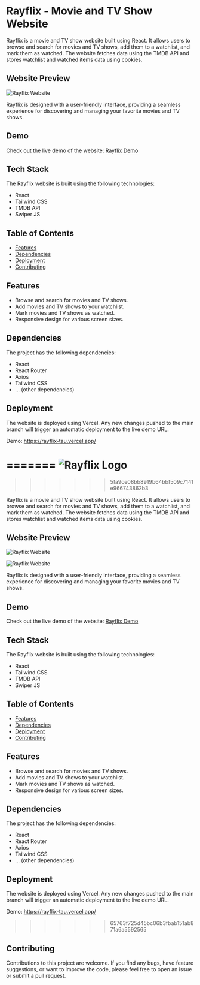 # Rayflix - Movie and TV Show Website


Rayflix is a movie and TV show website built using React. It allows users to browse and search for movies and TV shows, add them to a watchlist, and mark them as watched. The website fetches data using the TMDB API and stores watchlist and watched items data using cookies.

## Website Preview
![Rayflix Website](./public/home.png)

Rayflix is designed with a user-friendly interface, providing a seamless experience for discovering and managing your favorite movies and TV shows.

## Demo

Check out the live demo of the website: [Rayflix Demo](https://rayflix-tau.vercel.app/)

## Tech Stack

The Rayflix website is built using the following technologies:

- React
- Tailwind CSS
- TMDB API
- Swiper JS


## Table of Contents

- [Features](#features)
- [Dependencies](#dependencies)
- [Deployment](#deployment)
- [Contributing](#contributing)


## Features

- Browse and search for movies and TV shows.
- Add movies and TV shows to your watchlist.
- Mark movies and TV shows as watched.
- Responsive design for various screen sizes.

## Dependencies

The project has the following dependencies:

- React
- React Router
- Axios
- Tailwind CSS
- ... (other dependencies)

## Deployment
The website is deployed using Vercel. Any new changes pushed to the main branch will trigger an automatic deployment to the live demo URL.

Demo: https://rayflix-tau.vercel.app/

=======
![Rayflix Logo](./public/logo512.png)
=======
>>>>>>> 5fa9ce08bb8919b64bbf509c7141e966743862b3

Rayflix is a movie and TV show website built using React. It allows users to browse and search for movies and TV shows, add them to a watchlist, and mark them as watched. The website fetches data using the TMDB API and stores watchlist and watched items data using cookies.

## Website Preview
![Rayflix Website](./public/home.png)

![Rayflix Website](./public/website_preview.png)

Rayflix is designed with a user-friendly interface, providing a seamless experience for discovering and managing your favorite movies and TV shows.

## Demo

Check out the live demo of the website: [Rayflix Demo](https://rayflix-tau.vercel.app/)

## Tech Stack

The Rayflix website is built using the following technologies:

- React
- Tailwind CSS
- TMDB API
- Swiper JS


## Table of Contents

- [Features](#features)
- [Dependencies](#dependencies)
- [Deployment](#deployment)
- [Contributing](#contributing)


## Features

- Browse and search for movies and TV shows.
- Add movies and TV shows to your watchlist.
- Mark movies and TV shows as watched.
- Responsive design for various screen sizes.

## Dependencies

The project has the following dependencies:

- React
- React Router
- Axios
- Tailwind CSS
- ... (other dependencies)

## Deployment
The website is deployed using Vercel. Any new changes pushed to the main branch will trigger an automatic deployment to the live demo URL.

Demo: https://rayflix-tau.vercel.app/

>>>>>>> 65763f725d45bc06b3fbab151ab871a6a5592565
## Contributing
Contributions to this project are welcome. If you find any bugs, have feature suggestions, or want to improve the code, please feel free to open an issue or submit a pull request.
